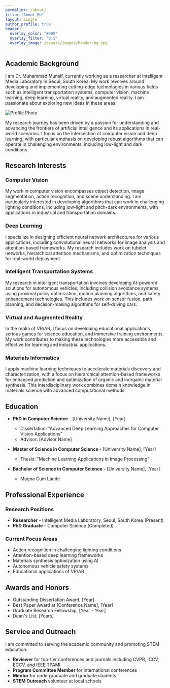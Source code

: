 ```yaml
---
permalink: /about/
title: "About Me"
layout: single
author_profile: true
header:
  overlay_color: "#000"
  overlay_filter: "0.5"
  overlay_image: /assets/images/header-bg.jpg
---
```


## Academic Background

I am Dr. Muhammad Munsif, currently working as a researcher at Intelligent Media Laboratory in Seoul, South Korea. My work revolves around developing and implementing cutting-edge technologies in various fields such as intelligent transportation systems, computer vision, machine learning, deep learning, virtual reality, and augmented reality. I am passionate about exploring new ideas in these areas.

![Profile Photo](/munsif200/assets/images/Munsif.jpg)

My research journey has been driven by a passion for understanding and advancing the frontiers of artificial intelligence and its applications in real-world scenarios. I focus on the intersection of computer vision and deep learning, with particular emphasis on developing robust algorithms that can operate in challenging environments, including low-light and dark conditions.

## Research Interests

### Computer Vision
My work in computer vision encompasses object detection, image segmentation, action recognition, and scene understanding. I am particularly interested in developing algorithms that can work in challenging lighting conditions, including low-light and pitch-dark environments, with applications in industrial and transportation domains.

### Deep Learning
I specialize in designing efficient neural network architectures for various applications, including convolutional neural networks for image analysis and attention-based frameworks. My research includes work on tubelet networks, hierarchical attention mechanisms, and optimization techniques for real-world deployment.

### Intelligent Transportation Systems
My research in intelligent transportation involves developing AI-powered solutions for autonomous vehicles, including collision avoidance systems using proximal policy optimization, motion planning algorithms, and safety enhancement technologies. This includes work on sensor fusion, path planning, and decision-making algorithms for self-driving cars.

### Virtual and Augmented Reality
In the realm of VR/AR, I focus on developing educational applications, serious games for science education, and immersive training environments. My work contributes to making these technologies more accessible and effective for learning and industrial applications.

### Materials Informatics
I apply machine learning techniques to accelerate materials discovery and characterization, with a focus on hierarchical attention-based frameworks for enhanced prediction and optimization of organic and inorganic material synthesis. This interdisciplinary work combines domain knowledge in materials science with advanced computational methods.

## Education

- **PhD in Computer Science** - [University Name], [Year]
  - Dissertation: "Advanced Deep Learning Approaches for Computer Vision Applications"
  - Advisor: [Advisor Name]

- **Master of Science in Computer Science** - [University Name], [Year]
  - Thesis: "Machine Learning Applications in Image Processing"

- **Bachelor of Science in Computer Science** - [University Name], [Year]
  - Magna Cum Laude

## Professional Experience

### Research Positions
- **Researcher** - Intelligent Media Laboratory, Seoul, South Korea (Present)
- **PhD Graduate** - Computer Science (Completed)

### Current Focus Areas
- Action recognition in challenging lighting conditions
- Attention-based deep learning frameworks
- Materials synthesis optimization using AI
- Autonomous vehicle safety systems
- Educational applications of VR/AR

## Awards and Honors

- Outstanding Dissertation Award, [Year]
- Best Paper Award at [Conference Name], [Year]
- Graduate Research Fellowship, [Year - Year]
- Dean's List, [Years]

## Service and Outreach

I am committed to serving the academic community and promoting STEM education:

- **Reviewer** for top-tier conferences and journals including CVPR, ICCV, ECCV, and IEEE TPAMI
- **Program Committee Member** for international conferences
- **Mentor** for undergraduate and graduate students
- **STEM Outreach** volunteer at local schools
